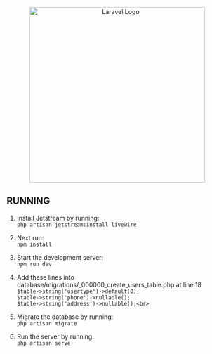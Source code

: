 <p align="center"><a href="https://laravel.com" target="_blank"><img src="https://raw.githubusercontent.com/laravel/art/master/logo-lockup/5%20SVG/2%20CMYK/1%20Full%20Color/laravel-logolockup-cmyk-red.svg" width="400" alt="Laravel Logo"></a></p>

## RUNNING
1. Install Jetstream by running:
   <br>`php artisan jetstream:install livewire`<br>
2. Next run:
   <br>`npm install`<br>
3. Start the development server:
   <br>`npm run dev`<br>

4. Add these lines into database/migrations/<DATE>_000000_create_users_table.php at line 18
   <br>`$table->string('usertype')->default(0);`
   <br>`$table->string('phone')->nullable();`<br>
   `$table->string('address')->nullable();<br>
   `
5. Migrate the database by running:
   <br>`php artisan migrate`<br>

6. Run the server by running:<br>
   `php artisan serve`
